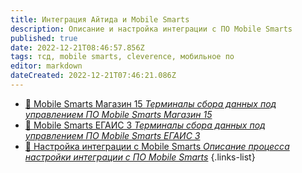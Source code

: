 ```yaml
---
title: Интеграция Айтида и Mobile Smarts
description: Описание и настройка интеграции с ПО Mobile Smarts
published: true
date: 2022-12-21T08:46:57.856Z
tags: тсд, mobile smarts, cleverence, мобильное по
editor: markdown
dateCreated: 2022-12-21T07:46:21.086Z
---
```


- [:blue_book: Mobile Smarts Магазин 15 *Терминалы сбора данных под управлением ПО Mobile Smarts Магазин 15*](/integrations/mobilesmarts/mag15)
- [:blue_book: Mobile Smarts ЕГАИС 3 *Терминалы сбора данных под управлением ПО Mobile Smarts ЕГАИС 3*](/integrations/mobilesmarts/egais3)
- [:green_book: Настройка интеграции с Mobile Smarts *Описание процесса настройки интеграции с ПО Mobile Smarts*](/integrations/mobilesmarts/settings)
{.links-list}